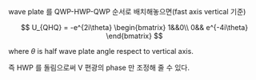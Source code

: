 
wave plate 를 QWP-HWP-QWP 순서로 배치해놓으면(fast axis vertical 기준)

$$
U_{QHQ} = -e^{2i\theta}
\begin{bmatrix}
1&&0\\
0&& e^{-4i\theta}
\end{bmatrix}
$$

where $\theta$ is half wave plate angle respect to vertical axis.

즉 HWP 를 돌림으로써 V 편광의 phase 만 조정해 줄 수 있다.